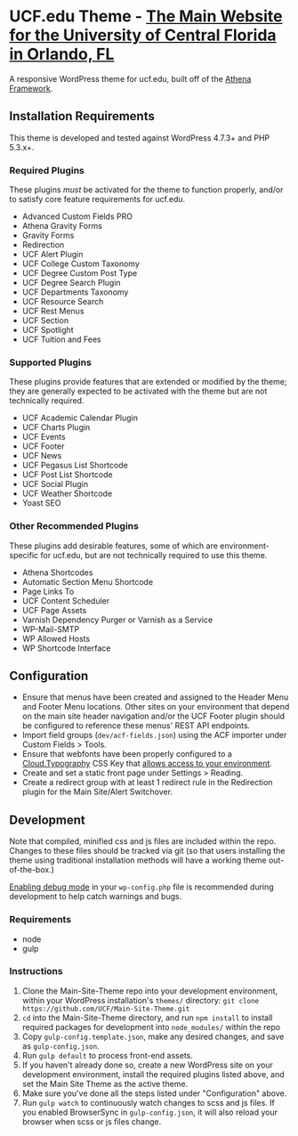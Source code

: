 # UCF.edu Theme - [The Main Website for the University of Central Florida in Orlando, FL](http://www.ucf.edu)

A responsive WordPress theme for ucf.edu, built off of the [Athena Framework](https://github.com/UCF/Athena-Framework).


## Installation Requirements

This theme is developed and tested against WordPress 4.7.3+ and PHP 5.3.x+.

### Required Plugins
These plugins *must* be activated for the theme to function properly, and/or to satisfy core feature requirements for ucf.edu.
* Advanced Custom Fields PRO
* Athena Gravity Forms
* Gravity Forms
* Redirection
* UCF Alert Plugin
* UCF College Custom Taxonomy
* UCF Degree Custom Post Type
* UCF Degree Search Plugin
* UCF Departments Taxonomy
* UCF Resource Search
* UCF Rest Menus
* UCF Section
* UCF Spotlight
* UCF Tuition and Fees

### Supported Plugins
These plugins provide features that are extended or modified by the theme; they are generally expected to be activated with the theme but are not technically required.
* UCF Academic Calendar Plugin
* UCF Charts Plugin
* UCF Events
* UCF Footer
* UCF News
* UCF Pegasus List Shortcode
* UCF Post List Shortcode
* UCF Social Plugin
* UCF Weather Shortcode
* Yoast SEO

### Other Recommended Plugins
These plugins add desirable features, some of which are environment-specific for ucf.edu, but are not technically required to use this theme.
* Athena Shortcodes
* Automatic Section Menu Shortcode
* Page Links To
* UCF Content Scheduler
* UCF Page Assets
* Varnish Dependency Purger or Varnish as a Service
* WP-Mail-SMTP
* WP Allowed Hosts
* WP Shortcode Interface


## Configuration
* Ensure that menus have been created and assigned to the Header Menu and Footer Menu locations.  Other sites on your environment that depend on the main site header navigation and/or the UCF Footer plugin should be configured to reference these menus' REST API endpoints.
* Import field groups (`dev/acf-fields.json`) using the ACF importer under Custom Fields > Tools.
* Ensure that webfonts have been properly configured to a [Cloud.Typography](https://www.typography.com/cloud/welcome/) CSS Key that [allows access to your environment](https://dashboard.typography.com/user-guide/managing-domains).
* Create and set a static front page under Settings > Reading.
* Create a redirect group with at least 1 redirect rule in the Redirection plugin for the Main Site/Alert Switchover.


## Development

Note that compiled, minified css and js files are included within the repo.  Changes to these files should be tracked via git (so that users installing the theme using traditional installation methods will have a working theme out-of-the-box.)

[Enabling debug mode](https://codex.wordpress.org/Debugging_in_WordPress) in your `wp-config.php` file is recommended during development to help catch warnings and bugs.

### Requirements
* node
* gulp

### Instructions
1. Clone the Main-Site-Theme repo into your development environment, within your WordPress installation's `themes/` directory: `git clone https://github.com/UCF/Main-Site-Theme.git`
2. `cd` into the Main-Site-Theme directory, and run `npm install` to install required packages for development into `node_modules/` within the repo
3. Copy `gulp-config.template.json`, make any desired changes, and save as `gulp-config.json`.
3. Run `gulp default` to process front-end assets.
4. If you haven't already done so, create a new WordPress site on your development environment, install the required plugins listed above, and set the Main Site Theme as the active theme.
5. Make sure you've done all the steps listed under "Configuration" above.
6. Run `gulp watch` to continuously watch changes to scss and js files.  If you enabled BrowserSync in `gulp-config.json`, it will also reload your browser when scss or js files change.
